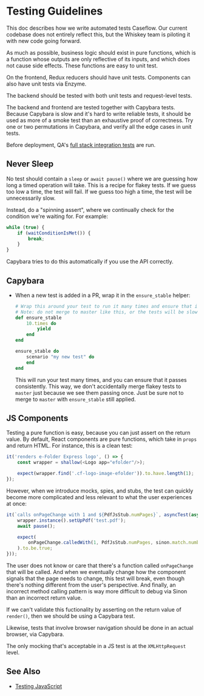 # Testing Guidelines

This doc describes how we write automated tests Caseflow. Our current codebase does not entirely reflect this, but the Whiskey team is piloting it with new code going forward.

As much as possible, business logic should exist in pure functions, which is a function whose outputs are only reflective of its inputs, and which does not cause side effects. These functions are easy to unit test.

On the frontend, Redux reducers should have unit tests. Components can also have unit tests via Enzyme. 

The backend should be tested with both unit tests and request-level tests.

The backend and frontend are tested together with Capybara tests. Because Capybara is slow and it's hard to write reliable tests, it should be used as more of a smoke test than an exhaustive proof of correctness. Try one or two permutations in Capybara, and verify all the edge cases in unit tests.

Before deployment, QA's [full stack integration tests](https://github.com/department-of-veterans-affairs/appeals-qa/blob/master/smokeTests/spec.md) are run. 

## Never Sleep
No test should contain a `sleep` or `await pause()` where we are guessing how long a timed operation will take. This is a recipe for flakey tests. If we guess too low a time, the test will fail. If we guess too high a time, the test will be unnecessarily slow.

Instead, do a "spinning assert", where we continually check for the condition we're waiting for. For example:

```js
while (true) {
    if (waitConditionIsMet()) {
        break;
    }
}
```

Capybara tries to do this automatically if you use the API correctly.

## Capybara
* When a new test is added in a PR, wrap it in the `ensure_stable` helper:
    ```rb
    # Wrap this around your test to run it many times and ensure that it passes consistently.
    # Note: do not merge to master like this, or the tests will be slow! Ha.
    def ensure_stable
        10.times do
            yield
        end
    end

    ensure_stable do
        scenario "my new test" do
        end
    end
    ```
    This will run your test many times, and you can ensure that it passes consistently. This way, we don't accidentally merge flakey tests to `master` just because we see them passing once. Just be sure not to merge to `master` with `ensure_stable` still applied.

## JS Components
Testing a pure function is easy, because you can just assert on the return value. By default, React components are pure functions, which take in `props` and return HTML. For instance, this is a clean test:

```js
it('renders e-Folder Express logo', () => {
    const wrapper = shallow(<Logo app="efolder"/>);

    expect(wrapper.find('.cf-logo-image-efolder')).to.have.length(1);
});
```

However, when we introduce mocks, spies, and stubs, the test can quickly become more complicated and less relevant to what the user experiences at once:

```js
it(`calls onPageChange with 1 and ${PdfJsStub.numPages}`, asyncTest(async() => {
    wrapper.instance().setUpPdf('test.pdf');
    await pause();

    expect(
        onPageChange.calledWith(1, PdfJsStub.numPages, sinon.match.number)
    ).to.be.true;
}));
```

The user does not know or care that there's a function called `onPageChange` that will be called. And when we eventually change how the component signals that the page needs to change, this test will break, even though there's nothing different from the user's perspective. And finally, an incorrect method calling pattern is way more difficult to debug via Sinon than an incorrect return value.

If we can't validate this fuctionality by asserting on the return value of `render()`, then we should be using a Capybara test.

Likewise, tests that involve browser navigation should be done in an actual browser, via Capybara.

The only mocking that's acceptable in a JS test is at the `XMLHttpRequest` level.

## See Also
* [Testing JavaScript](https://medium.com/@nickheiner/testing-javascript-8c8efe8434e)
